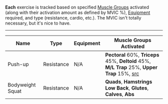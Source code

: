 **Each** exercise is tracked based on specified [Muscle Groups](./muscleGroups) activated (along with their activation amount as defined by MVIC %), [Equipment](./equipment.md) required, and type (resistance, cardio, etc.).
The MVIC isn't totally necessary, but it's nice to have.

---

| Name             | Type       | Equipment | Muscle Groups Activated                                                                                                                                                     |
| ---------------- | ---------- | --------- | --------------------------------------------------------------------------------------------------------------------------------------------------------------------------- |
| Push-up          | Resistance | N/A       | **Pectoral** 60%, **Triceps** 45%, **Deltoid** 45%, **M/L Trap** 25%, **Upper Trap** 15%, [src](https://pmc.ncbi.nlm.nih.gov/articles/PMC9121296/#table1-17585732211019373) |
| Bodyweight Squat | Resistance | N/A       | **Quads**, **Hamstrings** **Low Back**, **Glutes**, **Calves**, **Abs**                                                                                                     |
